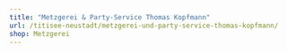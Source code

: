 ```yaml
---
title: "Metzgerei & Party-Service Thomas Kopfmann"
url: /titisee-neustadt/metzgerei-und-party-service-thomas-kopfmann/
shop: Metzgerei
---
```


